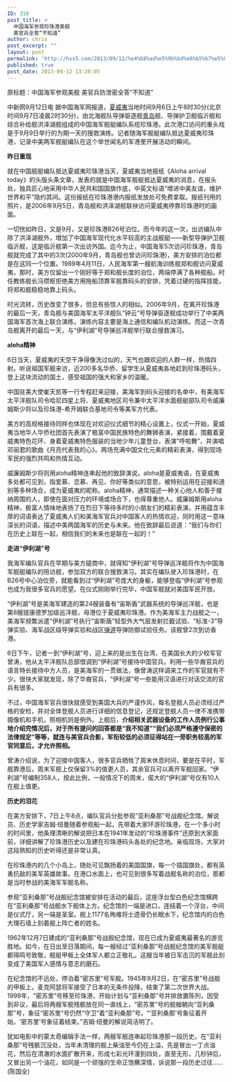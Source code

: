 ```yaml
---
ID: 318
post_title: >
  中国海军参观珍珠港美舰
  美官兵全答“不知道”
author: chris
post_excerpt: ""
layout: post
permalink: 'http://hss5.com/2013/09/12/%e4%b8%ad%e5%9b%bd%e6%b5%b7%e5%86%9b%e5%8f%82%e8%a7%82%e7%8f%8d%e7%8f%a0%e6%b8%af%e7%be%8e%e8%88%b0-%e7%be%8e%e5%ae%98%e5%85%b5%e5%85%a8%e7%ad%94%e4%b8%8d%e7%9f%a5%e9%81%93/'
published: true
post_date: 2013-09-12 13:20:05
---
```

<p>原标题：中国海军参观美舰 美官兵防泄密全答“不知道” <p>中新网9月12日电 据中国海军网报道，<a href="http://app.travel.ifeng.com/city_detail_827">夏威夷</a>当地时间9月6日上午8时30分(北京时间9月7日凌晨2时30分)，由北海舰队导弹驱逐舰<a href="http://app.travel.ifeng.com/city_detail_327">青岛</a>舰、导弹护卫舰临沂舰和综合补给舰洪泽湖舰组成的中国海军舰艇编队系缆珍珠港。此次港口访问的重头戏是于9月9日举行的为期一天的搜救演练。记者随海军舰艇编队抵达夏威夷珍珠港，记录中美两军舰艇编队在这个举世闻名的军港里开展活动的瞬间。 <p><strong>昨日重现</strong> <p>就在中国舰艇编队抵达夏威夷珍珠港当天，夏威夷当地报纸《Aloha arrival today》的头版头条文章，发表的就是中国海军舰艇抵达夏威夷的消息，在报头处，独具匠心地采用中华人民共和国国旗作底，中英文标语“增进中美友谊，维护世界和平”隐约其间。这份报纸在珍珠港港内报纸发放处可免费拿取。报纸刊用的照片，是2006年9月5日，青岛舰和洪泽湖舰联袂访问夏威夷停靠珍珠港时的画面。 <p>一切恍如昨日，又是9月，又是珍珠港B26号泊位。而今年的这一次，出访编队中除了洪泽湖舰外，增加了中国海军现代化水平较高的主战舰艇——新型导弹护卫舰临沂舰，这是临沂舰第一次出访外国。迄今为止，中国海军5次访问珍珠港，青岛舰就完成了其中的3次(2000年9月，青岛舰也曾访问珍珠港)，美方安排的泊位都是在这同一个位置。1989年4月11日，人民海军第一艘航海训练舰郑和舰访问夏威夷，那时，美方仅留出一个刚好等于郑和舰长度的泊位，两端停满了各种舰船。时任教练舰长冯缵枢拒绝美方用拖船顶靠军舰靠码头的安排，凭着过硬的指挥技能，将郑和舰稳稳地靠上码头。 <p>时光流转，历史改变了很多，但总有些惊人的相似。2006年9月，在离开珍珠港的最后一天，青岛舰与美国海军太平洋舰队“钟云”号导弹驱逐舰成功举行了中美两国海军首次海上联合演练，演练内容主要是海上通信和编队机动演练。而这一次青岛舰离开的最后一天，与“伊利湖”号导弹巡洋舰举行联合搜救演习。 <p><strong>aloha精神</strong> <p>6日当天，夏威夷的天空干净得像洗过似的，天气也跟欢迎的人群一样，热情四射。听说祖国军舰来访，近200多名华侨、留学生从夏威夷各地赶到珍珠港码头，登上这块流动的国土，感受祖国的强大和家乡的温暖。 <p>中国驻美大使崔天凯等一行专程赶来迎接，美海军到码头迎接的名单中，有美海军太平洋舰队司令哈尼四星上将、夏威夷地区司令兼中太平洋水面舰艇部队司令威廉姆斯少将以及珍珠港-希开姆联合基地司令等美军方代表。 <p>美方的高规格接待同样也体现在对欢迎仪式细节的精心设置上，仪式一开始，夏威夷当地华人华侨社团首先表演了极富中国民族特色的舞狮表演，紧接着，围戴着夏威夷特色花环、身着夏威夷特色服装的当地少年儿童登台，表演“呼啦舞”，并演唱邓丽君的歌曲《月亮代表我的心》。两场充满中国文化元素的精彩表演，得到现场军民的强烈共鸣和热情互动。 <p>威廉姆斯少将则用aloha精神连串起他的致辞演说。aloha是夏威夷语，在夏威夷多处都可见到，指爱慕、恋慕、再见、你好等类似的意思，被特别运用在迎接和道别等多种场合，成为夏威夷的昵称。aloha精神，通常描述一种关心他人和善于接纳周围的人，即使在面对压力的环境或场合下，也得尊重他人。威廉姆斯用aloha精神，极富人情味地表扬了在烈日下等待多时的小朋友们的精彩表演，并用蕴含丰厚的词语表达了夏威夷人们和美海军官兵对中国客人的热情欢迎，同时用这一意味深长的词语，描述中美两国海军的历史与未来。他在致辞最后说道：“我们与你们在历史上联在一起，相信我们的未来也是联在一起的！” <p><strong>走进“伊利湖”号</strong> <p>我海军编队官兵在早期与美方磋商中，就得知“伊利湖”号导弹巡洋舰将作为中国海军舰艇编队的陪访舰，参加双方的联合搜救演习。其实在编队驶入珍珠港时，在B26号中心泊位旁，就能看到过“伊利湖”号庞大的身躯，能够登临“伊利湖”号参观也成为我很多官兵的愿望。在仪式刚刚举行完毕，中国军舰就对美国军民开放。 <p>“伊利湖”号是美海军建造的第24艘装备有“宙斯盾”武器系统的导弹巡洋舰，也是第8艘提康德罗加级巡洋舰，母港位于夏威夷珍珠港。作为美海军主力战舰之一，美海军频繁派遣“伊利湖”号执行“宙斯盾”轻型外大气层发射拦截试验、“标准-3”导弹实验、海军战区级导弹实验和战区<a href="http://ent.ifeng.com/movie/special/dandao/">弹道</a>导弹防御试验任务。该舰曾2次到访香港。 <p>6日下午，记者一到“伊利湖”号，迎上来的是出生在台湾、在美国长大的少校军官曾涛，他从太平洋舰队总部借调到“伊利湖”号接待中国官兵。利用一些华裔官兵的语言特长接待中方人员，是美海军的一贯做法，像曾涛这样调来工作的军官就有不少。很快大家就发现，除了华裔官兵，“伊利湖”号一些能用汉语进行对话交流的官兵有很多。 <p>不过，中国海军官兵很快就感受到美国大兵的严谨作风，每名登舰人员必须经过严格的安检，并对全体登舰人员进行详细的信息登记，还规定登舰人员一律不准携带摄像机和手机，照相机则是例外。上舰后，<strong>介绍相关武器设备的工作人员例行公事地介绍完情况后，对于所有提问的回答都是“我不知道”“我们必须严格遵守保密的法律规定”等等，就连与美官兵合影，军衔较低的必须征得站在一旁职务较高的军官同意后，才允许照相。</strong> <p>曾涛介绍说，为了迎接中国客人，很多官兵牺牲了周末休息时间，要是在平时，军舰靠港后，周末军舰上仅保留3%的值更人员，其余官兵可以离开军舰回家。“伊利湖”号编制358人，按此比例，一般情况下的周末，偌大的“伊利湖”号仅有10人在舰上值更。 <p><strong>历史的泪花</strong> <p>在美方安排下，7日上午8点，编队官兵分批参观“亚利桑那”号战舰纪念馆。解说员、历史学家吉姆·纽曼随着参观船一起，先带着大家环游珍珠港，在一个多小时的时间里，他条理清晰的解说把日本在1941年发动的“珍珠港事件”还原到大家面前，详细讲解了珍珠港历史以及建在珍珠港码头各处的纪念地。亲临现场，大家对这段熟知的历史听得还是非常认真。 <p>在珍珠港内的几个小岛上，随处可见飘扬着的美国国旗，每一个插国旗处，都有英勇抗敌的美军英雄故事。在港口水面上，也可见到很多写着战舰名称的泊位，那都是当时参战的美海军军舰名称。 <p>参观“亚利桑那”号战舰纪念馆被安排在活动的最后，这座浮台型白色纪念馆横跨在“亚利桑那”号战舰水下舰体上方。纪念馆的一端是进口，连结着一个浮台，中间是仪式厅，另一端是圣室。舰上1177名殉难将士遗骨仍长眠水下，纪念馆内的白色大理石墙上刻着舰上阵亡者的姓名。 <p>1962年12月7日建成的“亚利桑那”号战舰纪念馆，现在已成为夏威夷最著名的游览胜地。如今，在日出至日落期间，每一艘经过“亚利桑那”号战舰纪念馆的美军舰艇都得鸣号致敬，舰艇甲板上全体军人都立正敬礼。这艘当年被日军击沉的军舰此刻变成了美国军人感情与意志的磨石。 <p>在纪念馆的不远处，停泊着“密苏里”号军舰。1945年9月2日，在“密苏里”号战舰的甲板上，麦克阿瑟将军接受了日本的无条件投降，结束了第二次世界大战。1999年，“密苏里”号移至珍珠港，开始计划与“亚利桑那”号并排放置陈列，因受到非议，最后将两艘军舰残骸放在同一直线上，“密苏里”号的舰艏朝向“亚利桑那”号，象征“密苏里”号仍然“守卫”着“亚利桑那”号。“‘亚利桑那’号象征着开始，‘密苏里’号象征着结束。”吉姆·纽曼的解说简洁明了。 <p>犹如电影中的蒙太奇编辑手法一样，两艘军舰连串起珍珠港那一段历史。在“亚利桑那”号残骸沉没处，当年未清理的舰上柴油至今仍在上溢，先是冒出一丁点油花，然后在清澈的水面扩散开来，形成七彩光环漫到四处，直至无形，几秒钟后，又冒出另一个油花，如同是一个顽强的生命正饱蘸深情，诉说那一段历史过往……(陈国全) <a href="http://www.ifeng.com/"><img src="http://img.ifeng.com/page/Logo.gif" width="15" height="17"></a>